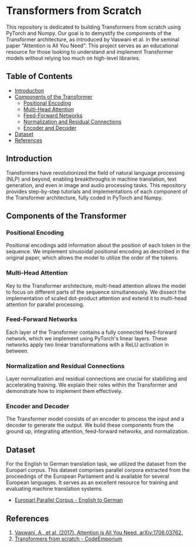 # Transformers from Scratch

This repository is dedicated to building Transformers from scratch using PyTorch and Numpy. Our goal is to demystify the components of the Transformer architecture, as introduced by Vaswani et al. in the seminal paper "Attention is All You Need". This project serves as an educational resource for those looking to understand and implement Transformer models without relying too much on high-level libraries.

## Table of Contents

- [Introduction](#introduction)
- [Components of the Transformer](#components-of-the-transformer)
  - [Positional Encoding](#positional-encoding)
  - [Multi-Head Attention](#multi-head-attention)
  - [Feed-Forward Networks](#feed-forward-networks)
  - [Normalization and Residual Connections](#normalization-and-residual-connections)
  - [Encoder and Decoder](#encoder-and-decoder)
- [Dataset](#dataset)
- [References](#references)

## Introduction

Transformers have revolutionized the field of natural language processing (NLP) and beyond, enabling breakthroughs in machine translation, text generation, and even in image and audio processing tasks. This repository provides step-by-step tutorials and implementations of each component of the Transformer architecture, fully coded in PyTorch and Numpy.

## Components of the Transformer
### Positional Encoding
Positional encodings add information about the position of each token in the sequence. We implement sinusoidal positional encoding as described in the original paper, which allows the model to utilize the order of the tokens.

### Multi-Head Attention
Key to the Transformer architecture, multi-head attention allows the model to focus on different parts of the sequence simultaneously. We dissect the implementation of scaled dot-product attention and extend it to multi-head attention for parallel processing.

### Feed-Forward Networks
Each layer of the Transformer contains a fully connected feed-forward network, which we implement using PyTorch's linear layers. These networks apply two linear transformations with a ReLU activation in between.

### Normalization and Residual Connections
Layer normalization and residual connections are crucial for stabilizing and accelerating training. We explain their roles within the Transformer and demonstrate how to implement them effectively.

### Encoder and Decoder
The Transformer model consists of an encoder to process the input and a decoder to generate the output. We build these components from the ground up, integrating attention, feed-forward networks, and normalization.

## Dataset

For the English to German translation task, we utilized the dataset from the Europarl corpus. This dataset comprises parallel corpora extracted from the proceedings of the European Parliament and is available for several European languages. It serves as an excellent resource for training and evaluating machine translation systems.

- [Europarl Parallel Corpus - English to German](https://www.statmt.org/europarl/)


## References
1. [Vaswani, A., et al. (2017). Attention is All You Need. arXiv:1706.03762.](https://arxiv.org/abs/1706.03762)
2. [Transformers from scratch - CodeEmporium](https://youtube.com/playlist?list=PLTl9hO2Oobd97qfWC40gOSU8C0iu0m2l4&si=LuRzNb0mTis-miL8)
